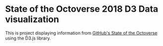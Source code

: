 # State of the Octoverse 2018 D3 Data visualization

This is project displaying information from [GitHub's State of the Octoverse](https://octoverse.github.com/) using the D3.js library.
